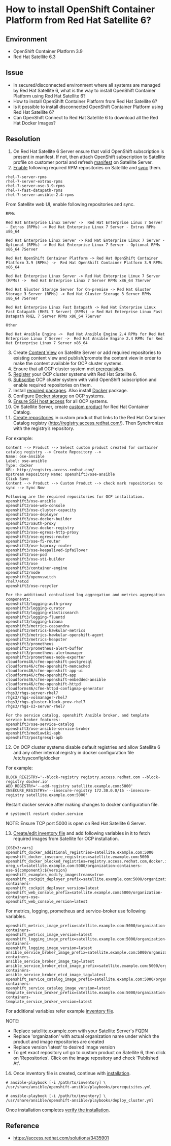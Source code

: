 # How to install OpenShift Container Platform from Red Hat Satellite 6?

## Environment
- OpenShift Container Platform 3.9
- Red Hat Satellite 6.3

## Issue

- In secured/disconnected environment where all systems are managed by Red Hat Satellite 6, what is the way to install OpenShift Container Platform using Red Hat Satellite 6?
- How to install OpenShift Container Platform from Red Hat Satellite 6?
- Is it possible to install disconnected OpenShift Container Platform using Red Hat Satellite 6?
- Can OpenShift Connect to Red Hat Satellite 6 to download all the Red Hat Docker Images?

## Resolution

1. On Red Hat Satellite 6 Server ensure that valid OpenShift subscription is present in manifest. If not, then attach OpenShift subscription to Satellite profile on customer portal and refresh [manifest](https://access.redhat.com/documentation/en-us/red_hat_satellite/6.3/html/content_management_guide/managing_subscriptions/) on Satellite Server.
2. [Enable](https://access.redhat.com/documentation/en-us/red_hat_satellite/6.3/html/content_management_guide/importing_red_hat_content#Importing_Red_Hat_Content-Selecting_Red_Hat_Repositories_to_Synchronize) following required RPM repositories on Satellite and [sync](https://access.redhat.com/documentation/en-us/red_hat_satellite/6.3/html/content_management_guide/importing_red_hat_content#Importing_Red_Hat_Content-Synchronizing_Red_Hat_Repositories) them.

```
rhel-7-server-rpms
rhel-7-server-extras-rpms
rhel-7-server-ose-3.9-rpms
rhel-7-fast-datapath-rpms
rhel-7-server-ansible-2.4-rpms
```

From Satellite web UI, enable following repositories and sync.

```
RPMs

Red Hat Enterprise Linux Server ->  Red Hat Enterprise Linux 7 Server - Extras (RPMs) -> Red Hat Enterprise Linux 7 Server - Extras RPMs x86_64 

Red Hat Enterprise Linux Server -> Red Hat Enterprise Linux 7 Server - Optional (RPMs) -> Red Hat Enterprise Linux 7 Server - Optional RPMs x86_64 7Server 

Red Hat OpenShift Container Platform -> Red Hat OpenShift Container Platform 3.9 (RPMs) ->  Red Hat OpenShift Container Platform 3.9 RPMs x86_64 

Red Hat Enterprise Linux Server -> Red Hat Enterprise Linux 7 Server (RPMs) ->  Red Hat Enterprise Linux 7 Server RPMs x86_64 7Server 

Red Hat Gluster Storage Server for On-premise -> Red Hat Gluster Storage 3 Server (RPMs) -> Red Hat Gluster Storage 3 Server RPMs x86_64 7Server

Red Hat Enterprise Linux Fast Datapath -> Red Hat Enterprise Linux Fast Datapath (RHEL 7 Server) (RPMs) -> Red Hat Enterprise Linux Fast Datapath RHEL 7 Server RPMs x86_64 7Server 

Other

Red Hat Ansible Engine ->  Red Hat Ansible Engine 2.4 RPMs for Red Hat Enterprise Linux 7 Server ->  Red Hat Ansible Engine 2.4 RPMs for Red Hat Enterprise Linux 7 Server x86_64 
```

3. Create [Content View](https://access.redhat.com/documentation/en-us/red_hat_satellite/6.3/html/content_management_guide/managing_content_views) on Satellite Server or add required repositories to existing content view and publish/promote the content view in order to make the content available for OCP cluster systems.
4. Ensure that all OCP cluster system met [prerequisites](https://access.redhat.com/documentation/en-us/openshift_container_platform/3.9/html-single/installation_and_configuration/#install-config-install-prerequisites).
5. [Register](https://access.redhat.com/documentation/en-us/red_hat_satellite/6.3/html-single/managing_hosts/#sect-Red_Hat_Satellite-Managing_Hosts-Registration-Registering_a_Host) your OCP cluster systems with Red Hat Satellite 6.
6. [Subscribe](https://access.redhat.com/documentation/en-us/openshift_container_platform/3.9/html-single/installation_and_configuration/#host-registration) OCP cluster system with valid OpenShift subscription and enable required repositories on them.
7. Install [required packages](https://access.redhat.com/documentation/en-us/openshift_container_platform/3.9/html-single/installation_and_configuration/#installing-base-packages). Also install [Docker](https://access.redhat.com/documentation/en-us/openshift_container_platform/3.9/html-single/installation_and_configuration/#installing-docker) package.
8. Configure [Docker storage](https://access.redhat.com/documentation/en-us/openshift_container_platform/3.9/html-single/installation_and_configuration/#configuring-docker-storage) on OCP systems.
9. [Ensure SSH host access](https://access.redhat.com/documentation/en-us/openshift_container_platform/3.9/html-single/installation_and_configuration/#ensuring-host-access) for all OCP systems.
10. On Satellite Server, create [custom product](https://access.redhat.com/documentation/en-us/red_hat_satellite/6.3/html-single/content_management_guide/#Importing_Custom_Content-Creating_a_Custom_Product) for Red Hat Container Catalog.
11. [Create repositories](https://access.redhat.com/documentation/en-us/red_hat_satellite/6.3/html-single/content_management_guide/#importing_container_images_from_the_red_hat_container_catalog) in custom product that links to the Red Hat Container Catalog registry (http://registry.access.redhat.com/). Then Synchronize with the registry’s repository.

For example:

```
Content --> Product --> Select custom product created for container catalog registry --> Create Repository -->
Name: ose-ansible
Label: ose-ansible
Type: docker
URL: http://registry.access.redhat.com/
Upstream Repository Name: openshift3/ose-ansible
Click Save
Content --> Product --> Custom Product --> check mark repositories to sync --> Sync Now
```

```
Following are the required repositories for OCP installation.
openshift3/ose-ansible
openshift3/ose-web-console
openshift3/ose-cluster-capacity
openshift3/ose-deployer
openshift3/ose-docker-builder
openshift3/oauth-proxy
openshift3/ose-docker-registry
openshift3/ose-egress-http-proxy
openshift3/ose-egress-router
openshift3/ose-f5-router
openshift3/ose-haproxy-router
openshift3/ose-keepalived-ipfailover
openshift3/ose-pod
openshift3/ose-sti-builder
openshift3/ose
openshift3/container-engine
openshift3/node
openshift3/openvswitch
rhel7/etcd
openshift3/ose-recycler
```

```
For the additional centralized log aggregation and metrics aggregation components:
openshift3/logging-auth-proxy
openshift3/logging-curator
openshift3/logging-elasticsearch
openshift3/logging-fluentd
openshift3/logging-kibana
openshift3/metrics-cassandra
openshift3/metrics-hawkular-metrics
openshift3/metrics-hawkular-openshift-agent
openshift3/metrics-heapster
openshift3/prometheus
openshift3/prometheus-alert-buffer
openshift3/prometheus-alertmanager
openshift3/prometheus-node-exporter
cloudforms46/cfme-openshift-postgresql
cloudforms46/cfme-openshift-memcached
cloudforms46/cfme-openshift-app-ui
cloudforms46/cfme-openshift-app
cloudforms46/cfme-openshift-embedded-ansible
cloudforms46/cfme-openshift-httpd
cloudforms46/cfme-httpd-configmap-generator
rhgs3/rhgs-server-rhel7
rhgs3/rhgs-volmanager-rhel7
rhgs3/rhgs-gluster-block-prov-rhel7
rhgs3/rhgs-s3-server-rhel7
```

```
For the service catalog, openshift Ansible broker, and template service broker features:
openshift3/ose-service-catalog
openshift3/ose-ansible-service-broker
openshift3/mediawiki-apb
openshift3/postgresql-apb
```

12. On OCP cluster systems disable default registries and allow Satellite 6 and any other internal registry in docker configuration file /etc/sysconfig/docker

For example:

```
BLOCK_REGISTRY='--block-registry registry.access.redhat.com --block-registry docker.io'
ADD_REGISTRY='--add-registry satellite.example.com:5000'
INSECURE_REGISTRY='--insecure-registry 172.30.0.0/16 --insecure-registry satellite.example.com:5000'
```

Restart docker service after making changes to docker configuration file.

```
# systemctl restart docker.service
```

NOTE: Ensure TCP port 5000 is open on Red Hat Satellite 6 Server.

13. [Create/edit inventory file](https://access.redhat.com/documentation/en-us/openshift_container_platform/3.9/html-single/installation_and_configuration/#configuring-ansible) and add following variables in it to fetch required images from Satellite for OCP installation.

```
[OSEv3:vars]
openshift_docker_additional_registries=satellite.example.com:5000 
openshift_docker_insecure_registries=satellite.example.com:5000 
openshift_docker_blocked_registries=registry.access.redhat.com,docker.io 
oreg_url=satellite.example.com:5000/organization-containers-ose-${component}:${version} 
openshift_examples_modify_imagestreams=true
openshift_cockpit_deployer_prefix=satellite.example.com:5000/organization-containers-
openshift_cockpit_deployer_version=latest
openshift_web_console_prefix=satellite.example.com:5000/organization-containers-ose- 
openshift_web_console_version=latest
```

For metrics, logging, prometheus and service-broker use following variables.

```
openshift_metrics_image_prefix=satellite.example.com:5000/organization-containers- 
openshift_metrics_image_version=latest 
openshift_logging_image_prefix=satellite.example.com:5000/organization-containers- 
openshift_logging_image_version=latest 
ansible_service_broker_image_prefix=satellite.example.com:5000/organization-containers- 
ansible_service_broker_image_tag=latest
ansible_service_broker_etcd_image_prefix=satellite.example.com:5000/organization-containers- 
ansible_service_broker_etcd_image_tag=latest 
openshift_service_catalog_image_prefix=satellite.example.com:5000/organization-containers- 
openshift_service_catalog_image_version=latest 
template_service_broker_prefix=satellite.example.com:5000/organization-containers- 
template_service_broker_version=latest
```

For additional variables refer example [inventory file](https://github.com/openshift/openshift-ansible/blob/release-3.9/inventory/hosts.example).

NOTE:

- Replace satellite.example.com with your Satellite Server's FQDN
- Replace 'organization' with actual organization name under which the product and image repositories are created
- Replace version 'latest' to desired image version
- To get exact repository url go to custom product on Satellite 6, then click on 'Repositories'. Click on the image repository and check 'Published At'.

14. Once inventory file is created, continue with [installation](https://access.redhat.com/documentation/en-us/openshift_container_platform/3.9/html-single/installation_and_configuration/#running-the-advanced-installation).

```
# ansible-playbook [-i /path/to/inventory] \
/usr/share/ansible/openshift-ansible/playbooks/prerequisites.yml

# ansible-playbook [-i /path/to/inventory] \
/usr/share/ansible/openshift-ansible/playbooks/deploy_cluster.yml
```

Once installation completes [verify the installation](https://access.redhat.com/documentation/en-us/openshift_container_platform/3.9/html-single/installation_and_configuration/#advanced-verifying-the-installation).

## Reference

- https://access.redhat.com/solutions/3435901
